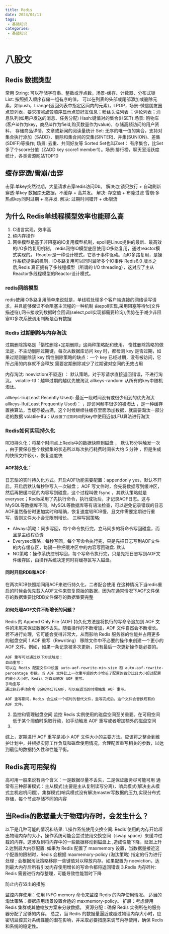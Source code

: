 ```yaml
---
title: Redis
date: 2024/04/11
tags:
 - 基础知识
categories:
 - 基础知识
---
```

 
 # 八股文
 ##  Redis 数据类型
 常用
 String: 可以存储字符串、整数或浮点数，场景-缓存、计数器、分布式锁
 List: 按照插入顺序存储一组有序的值， 可以在列表的头部或尾部添加或删除元素，如lpush，Lrange(返回列表中指定区间内的元素)，LPOP，场景-微信朋友圈点赞列表，要求按照点赞顺序显示点赞好友信息；粉丝关注列表 ；评论列表；消息队列(如用户发送的消息、任务分配)
 Hash:键值对的集合(HSET) 场景: 购物车(客户id作为key，商品id作为field,购买数量作为value)，存储高频访问的用户资料， 存储商品详情，文章或新闻的阅读量统计
 Set: 无序的唯一值的集合，支持对集合执行添加（SADD）、删除和集合间的交集(SINTER)、并集(SUNION)、差集(SDIFF)等操作;  场景: 去重、共同好友等
 Sorted Set也叫Zset： 有序集合，比Set多了个score分值（ZADD key score1 member1）。场景:排行榜，聊天室活跃度统计，各类资源网站TOP10

## 缓存穿透/雪崩/击穿
击穿:单key突然过期，大量请求击穿redis访问Db。 解决:加锁只放行 + 自动刷新 
穿透:单key 数据库无数据，不缓存 + 高并发。   解决:  存空值 + 布隆过滤
雪崩:多热点key同时过期 + 高并发. 解决: 过期时间错开 + db限流

## 为什么 Redis单线程模型效率也能那么高
1. C语言实现，效率高
2. 纯内存操作
3. 网络模型是基于非阻塞的IO复用模型机制，epoll是Linux提供的最新、最高效的I/O多路复用机制。 
   redis网络IO模型底层使用IO多路复用，通过reactor模式实现的。
   Reactor是一种设计模式，它基于事件驱动。而IO多路复用，是操作系统提供的机制，IO多路复用可以同时监听多个IO事件
   Redis6.0 版本之后,Redis 真正拥有了多线程模型（所谓的 I/O threading），这对应了主从Reactor多线程模型的Reactor设计模式。

### redis网络模型

redis使用IO多路复用简单来说就是，单线程处理多个客户端连接的网络读写请求，并且能够保证不会阻塞主流程的一种机制
由epoll实现,采用阻塞等待fd(文件描述符),网卡接收到数据时会回调(select,poll实现都需要轮询),优势在于减少非阻塞IO多次系统调用判断是否有数据  


### Redis 过期删除与内存淘汰
过期删除策略是「惰性删除+定期删除」这两种策略配和使用。
惰性删除策略的做法是，不主动删除过期键，每次从数据库访问 key 时，都检测 key 是否过期，如果过期则删除该 key
惰性删除策略的缺点：一个 key 已经过期，没有被访问，它所占用的内存就不会释放
需要定期删除减少了过期键对空间的无效占用


内存淘汰:
noeviction(不驱逐) ： 默认策略，对于写请求直接返回错误，不进行淘汰。
volatile-ttl：越早过期的越优先被淘汰
allkeys-random: 从所有的key中随机淘汰。

allkeys-lru(Least Recently Used): 最近一段时间没有或很少用到的优先淘汰 
allkeys-lfu(Least Frequently Used)： ，即访问频率很少的被淘汰 ，是一种缓存置换算法，当缓存被占满，这个时候继续往缓存里面添加数据，就需要淘汰一部分老的数据
volatile-lfu：从`设置了过期时间`的key中使用近似LFU算法进行淘汰





### Redis如何实现持久化
RDB持久化：将某个时间点上Redis中的数据快照到磁盘  ， 默认15分钟触发一次 ，由于要保存整个数据集的状态所以每次执行耗费时间长大约 5 分钟  ，但是生成的快照文件较小，恢复速度快
#### AOF持久化：
日志型的实时持久化方式。开启AOF功能需要配置：appendonly yes，默认不开启。开启后默认每秒钟写入一次磁盘； AOF 写文件时，会先将数据写到缓冲区，然后再把缓冲区的内容写到磁盘，这个过程叫做 fsync ，其默认策略就是everysec；Redis采用了先执行命令，执行成功后，才记录AOF日志。这与MySQL等数据库不同，MySQL等数据库等有语法检查，可以避免记录错误的日志
AOF虽然备份时更加实时和精确，恢复速度较RDB慢，且文件需要定期进行重写，否则文件大小会无限制增长。
三种写回策略:
- Always策略：同步写回，每个命令执行完，立马同步的将命令写回磁盘，而且是主线程负责
- Everysec策略：每秒写回，每个写命令执行完，只是先把日志写到AOF文件的内存缓存区，每隔一秒把缓冲区中的内容写回磁盘. 默认
- NO策略：操作系统控制写回，每个写命令执行完，只是先把日志写到AOF文件缓存区，由操作系统决定何时将缓存区写入磁盘。 

#### 同时开启RDB和AOF: 
在两次RDB快照期间用AOF来进行持久化，二者配合使用
在这种情况下当redis重启的时候会优先载入AOF文件来恢复原始的数据，因为在通常情况下AOF文件保存的数据集要比RDB文件保存的数据集要完整 


#### 如何处理AOF文件不断增长的问题？
Redis 的 Append Only File (AOF) 持久化方法是将执行的写命令追加到 AOF 文件的末尾来保证数据不丢失。随着操作的不断增加，AOF 文件自然会不断增长。若不进行处理，它可能会变得非常大，从而影响 Redis 服务器的性能并占用更多的磁盘空间
1.AOF 重写（Rewriting）
移除文件中不必要的操作来创建一个更小的 AOF 文件。例如，如果一条记录被多次更新，只有最后一次更新操作是必要的。
```
AOF 重写可以通过以下方式触发： 
自动重写：
可以在 Redis 配置文件中设置 auto-aof-rewrite-min-size 和 auto-aof-rewrite-percentage 参数。当 AOF 文件比上一次重写后的大小增长了配置的百分比且大小超过配置的最小大小时，Redis 将自动触发 AOF 重写。
手动重写：
通过执行手动命令 BGREWRITEAOF，可以在适当的时候触发 AOF 重写。

AOF 重写期间，Redis 会生成一个临时的替代文件，重写完成后，这个文件会替换现有的 AOF 文件。
```
2. 监控和管理磁盘空间
   监控 Redis 实例使用的磁盘空间至关重要。在可用空间低于某个阈值时采取行动，如手动触发 AOF 重写或者增加额外的磁盘空间
3. 
综上，定期进行 AOF 重写是减小 AOF 文件大小的主要方法。应该将之整合到维护计划中，并根据实际工作负载和磁盘使用情况，合理配置重写相关的参数，以达到最佳的数据持久性和性能平衡。

 ## Redis高可用架构
  高可用一般来说有两个含义：一是数据尽量不丢失，二是保证服务尽可能可用
  通常有三种部署模式：主从模式(主要是主从复制读写分离)，哨兵模式(解决主从模式主机宕机问题)，集群模式(哨兵模式没有解决master写数据的压力,实现分布式存储，每个节点存储不同的内容


  ## 当Redis的数据量大于物理内存时，会发生什么？
  以下是几种可能的情况和结果: 
  1.操作系统使用交换空间:  Redis 使用的内存开始超出物理内存的大小，操作系统可能会尝试使用交换空间（swap space）来缓冲过载的内存。这涉及到将内存中的一些数据移动到磁盘上 ,造成性能下降，延迟上升
  2.达到最大内存配置: 如果为 Redis 配置了 maxmemory 设置，当数据量接近这个配置的限制时，Redis 会根据 maxmemory-policy (淘汰策略) 指定的行为进行处理 ;  会根据淘汰策略移除一些键值对以释放内存。如果配置为 noeviction，达到最大内存后所有引发内存使用增长的写命令都将返回错误
  3.Redis 内存碎片: Redis 需要进行内存整理，可能导致性能暂时下降


  防止内存溢出的措施

监控内存使用：使用 INFO memory 命令来监控 Redis 的内存使用情况。
适当的淘汰策略：根据应用场景设置合适的 maxmemory-policy。
扩展：考虑使用 Redis 集群或其他缩放方案来分散数据。
资源分配：确保 Redis 实例所在的服务器分配了足够的内存。
总之，当 Redis 的数据量逼近或超过物理内存大小时，应密切监控其对系统性能的潜在影响，并采取必要措施来调节内存使用，确保 Redis 和系统的稳定性。